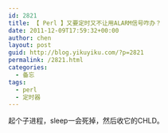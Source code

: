 ```yaml
---
id: 2821
title: 【 Perl 】又要定时又不让用ALARM信号咋办？
date: 2011-12-09T17:59:32+00:00
author: chen
layout: post
guid: http://blog.yikuyiku.com/?p=2821
permalink: /2821.html
categories:
  - 备忘
tags:
  - perl
  - 定时器
---
```

起个子进程，sleep一会死掉，然后收它的CHLD。